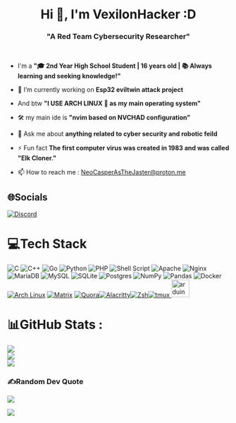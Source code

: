 <h1 align="center">Hi 👋, I'm VexilonHacker :D</h1>
<h3 align="center">"A Red Team Cybersecurity Researcher"</h3> <br>

- I'm a **"🎓 2nd Year High School Student | 16 years old | 📚 Always learning and seeking knowledge!"**

- 🔭 I’m currently working on **Esp32 eviltwin attack project**

- And btw **"I USE ARCH LINUX 🐧 as my main operating system"**

- 🛠️ my main ide is **"nvim based on NVCHAD configuration"**

- 💬 Ask me about **anything related to cyber security and robotic feild**

- ⚡ Fun fact **The first computer virus was created in 1983 and was called "Elk Cloner."**

- 📫 How to reach me : [NeoCasperAsTheJaster@proton.me](NeoCasperAsTheJaster@proton.me)


## 🌐Socials
[![Discord](https://img.shields.io/badge/Discord-%237289DA.svg?logo=discord&logoColor=white)](htttps://discord.gg/https://discord.gg/rbfsQs8x) 

# 💻Tech Stack
![C](https://img.shields.io/badge/c-%2300599C.svg?style=for-the-badge&logo=c&logoColor=white) ![C++](https://img.shields.io/badge/c++-%2300599C.svg?style=for-the-badge&logo=c%2B%2B&logoColor=white) ![Go](https://img.shields.io/badge/go-%2300ADD8.svg?style=for-the-badge&logo=go&logoColor=white) ![Python](https://img.shields.io/badge/python-3670A0?style=for-the-badge&logo=python&logoColor=ffdd54) ![PHP](https://img.shields.io/badge/php-%23777BB4.svg?style=for-the-badge&logo=php&logoColor=white) ![Shell Script](https://img.shields.io/badge/shell_script-%23121011.svg?style=for-the-badge&logo=gnu-bash&logoColor=white) ![Apache](https://img.shields.io/badge/apache-%23D42029.svg?style=for-the-badge&logo=apache&logoColor=white) ![Nginx](https://img.shields.io/badge/nginx-%23009639.svg?style=for-the-badge&logo=nginx&logoColor=white) ![MariaDB](https://img.shields.io/badge/MariaDB-003545?style=for-the-badge&logo=mariadb&logoColor=white) ![MySQL](https://img.shields.io/badge/mysql-%2300f.svg?style=for-the-badge&logo=mysql&logoColor=white) ![SQLite](https://img.shields.io/badge/sqlite-%2307405e.svg?style=for-the-badge&logo=sqlite&logoColor=white) ![Postgres](https://img.shields.io/badge/postgres-%23316192.svg?style=for-the-badge&logo=postgresql&logoColor=white) ![NumPy](https://img.shields.io/badge/numpy-%23013243.svg?style=for-the-badge&logo=numpy&logoColor=white) ![Pandas](https://img.shields.io/badge/pandas-%23150458.svg?style=for-the-badge&logo=pandas&logoColor=white) ![Docker](https://img.shields.io/badge/docker-%230db7ed.svg?style=for-the-badge&logo=docker&logoColor=white)  [![Arch Linux]( https://img.shields.io/badge/Arch%20Linux-1793D1?style=for-the-badge&logo=arch-linux&logoColor=white)](#) [![Matrix](https://img.shields.io/badge/Matrix-000?style=for-the-badge&logo=matrix&logoColor=white)](#) [![Quora](https://img.shields.io/badge/Quora-B92B27?style=for-the-badge&logo=quora&logoColor=white)](#)[![Alacritty](https://img.shields.io/badge/Alacritty-F46D01?style=for-the-badge&logo=alacritty&logoColor=white)](#)[![Zsh](https://img.shields.io/badge/Zsh-F15A24?style=for-the-badge&logo=zsh&logoColor=white)](#)[![tmux](https://img.shields.io/badge/tmux-1BB91F?style=for-the-badge&logo=tmux&logoColor=white)](#)<a href="https://www.arduino.cc/" target="_blank" rel="noreferrer"> 
    <img src="https://cdn.worldvectorlogo.com/logos/arduino-1.svg" alt="arduino" width="40" height="40"/> 
</a>




# 📊GitHub Stats :
![](https://github-readme-stats.vercel.app/api?username=VexilonHacker&theme=tokyonight&hide_border=true&include_all_commits=false&count_private=true)<br/>
![](https://github-readme-streak-stats.herokuapp.com/?user=VexilonHacker&theme=tokyonight&hide_border=true)<br/>
![](https://github-readme-stats.vercel.app/api/top-langs/?username=VexilonHacker&theme=tokyonight&hide_border=true&include_all_commits=false&count_private=true&layout=compact)

### ✍️Random Dev Quote
![](https://quotes-github-readme.vercel.app/api?type=horizontal&theme=tokyonight)

[![](https://visitcount.itsvg.in/api?id=VexilonHacker&icon=0&color=0)](https://visitcount.itsvg.in)
